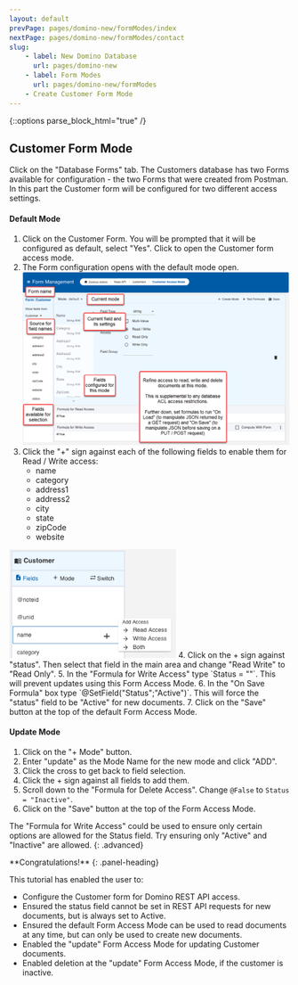 ```yaml
---
layout: default
prevPage: pages/domino-new/formModes/index
nextPage: pages/domino-new/formModes/contact
slug:
    - label: New Domino Database
      url: pages/domino-new
    - label: Form Modes
      url: pages/domino-new/formModes
    - Create Customer Form Mode
---
```


{::options parse_block_html="true" /}

## Customer Form Mode

Click on the "Database Forms" tab. The Customers database has two Forms available for configuration - the two Forms that were created from Postman. In this part the Customer form will be configured for two different access settings.

#### Default Mode
1. Click on the Customer Form. You will be prompted that it will be configured as default, select "Yes". Click to open the Customer form access mode.
2. The Form configuration opens with the default mode open.
![Form Access Modes](../images/formModes/form-modes.png)
3. Click the "+" sign against each of the following fields to enable them for Read / Write access:
    - name
    - category
    - address1
    - address2
    - city
    - state
    - zipCode
    - website<br/>
<img src="../images/formModes/names_field.png" alt="Names field" width="300px"/>
4. Click on the + sign against "status". Then select that field in the main area and change "Read Write" to "Read Only".
5. In the "Formula for Write Access" type `Status = ""`. This will prevent updates using this Form Access Mode.
6. In the "On Save Formula" box type `@SetField("Status";"Active")`. This will force the "status" field to be "Active" for new documents.
7. Click on the "Save" button at the top of the default Form Access Mode.

#### Update Mode

1. Click on the "+ Mode" button.
2. Enter "update" as the Mode Name for the new mode and click "ADD".
3. Click the cross to get back to field selection.
4. Click the + sign against all fields to add them.
5. Scroll down to the "Formula for Delete Access". Change `@False` to `Status = "Inactive"`.
6. Click on the "Save" button at the top of the Form Access Mode.

The "Formula for Write Access" could be used to ensure only certain options are allowed for the Status field. Try ensuring only "Active" and "Inactive" are allowed.
{: .advanced}
<br/>

<div class="panel panel-success">
**Congratulations!**
{: .panel-heading}
<div class="panel-body">

This tutorial has enabled the user to:

- Configure the Customer form for Domino REST API access.
- Ensured the status field cannot be set in REST API requests for new documents, but is always set to Active.
- Ensured the default Form Access Mode can be used to read documents at any time, but can only be used to create new documents.
- Enabled the "update" Form Access Mode for updating Customer documents.
- Enabled deletion at the "update" Form Access Mode, if the customer is inactive.

</div>
</div>
